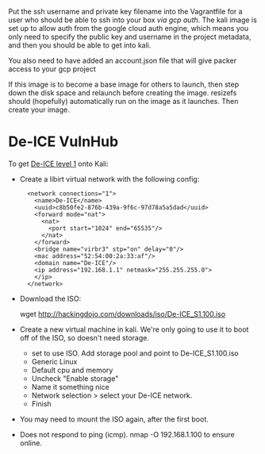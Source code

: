 Put the ssh username and private key filename into the Vagrantfile for a user
who should be able to ssh into your box _via gcp auth_. The kali image is
set up to allow auth from the google cloud auth engine, which means you only
need to specify the public key and username in the project metadata, and
then you should be able to get into kali.

You also need to have added an account.json file that will give packer access
to your gcp project

If this image is to become a base image for others to launch, then step down
the disk space and relaunch before creating the image. resizefs should (hopefully)
automatically run on the image as it launches. Then create your image.


# De-ICE VulnHub

To get [De-ICE level 1](https://www.vulnhub.com/entry/de-ice-s1100,8/) onto Kali:

* Create a libirt virtual network with the following config:

        <network connections="1">
          <name>De-ICE</name>
          <uuid>c8b50fe2-876b-439a-9f6c-97d78a5a5dad</uuid>
          <forward mode="nat">
            <nat>
              <port start="1024" end="65535"/>
            </nat>
          </forward>
          <bridge name="virbr3" stp="on" delay="0"/>
          <mac address="52:54:00:2a:33:af"/>
          <domain name="De-ICE"/>
          <ip address="192.168.1.1" netmask="255.255.255.0">
          </ip>
        </network>

* Download the ISO:

    wget http://hackingdojo.com/downloads/iso/De-ICE_S1.100.iso

* Create a new virtual machine in kali. We're only going to use it to boot off of
  the ISO, so doesn't need storage.
    * set to use ISO. Add storage pool and point to De-ICE_S1.100.iso
    * Generic Linux
    * Default cpu and memory
    * Uncheck "Enable storage"
    * Name it something nice
    * Network selection > select your De-ICE network.
    * Finish
* You may need to mount the ISO again, after the first boot.
* Does not respond to ping (icmp). nmap -O 192.168.1.100 to ensure online.
